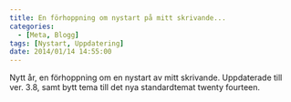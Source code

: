```yaml
---
title: En förhoppning om nystart på mitt skrivande...
categories:
  - [Meta, Blogg]
tags: [Nystart, Uppdatering]
date: 2014/01/14 14:55:00
---
```

Nytt år, en förhoppning om en nystart av mitt skrivande. Uppdaterade till ver. 3.8, samt bytt tema till det nya standardtemat twenty fourteen.
